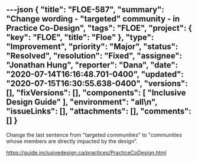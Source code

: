 ---json
{
  "title": "FLOE-587",
  "summary": "Change wording - \"targeted\" community - in Practice Co-Design",
  "tags": "FLOE",
  "project": {
    "key": "FLOE",
    "title": "Floe"
  },
  "type": "Improvement",
  "priority": "Major",
  "status": "Resolved",
  "resolution": "Fixed",
  "assignee": "Jonathan Hung",
  "reporter": "Dana",
  "date": "2020-07-14T16:16:48.701-0400",
  "updated": "2020-07-15T16:30:55.638-0400",
  "versions": [],
  "fixVersions": [],
  "components": [
    "Inclusive Design Guide"
  ],
  "environment": "all\n",
  "issueLinks": [],
  "attachments": [],
  "comments": []
}
---
Change the last sentence from "targeted communities" to "communities whose members are directly impacted by the design".&#x20;

<https://guide.inclusivedesign.ca/practices/PracticeCoDesign.html>

 

        